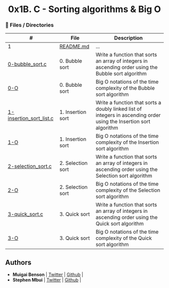 <h1 align="center">0x1B. C - Sorting algorithms & Big O</h1>


### :file_folder: Files / Directories 

#|File|Description
---|---|---
1|[README.md](./README.md)|...
[0-bubble_sort.c](...)|0. Bubble sort|Write a function that sorts an array of integers in ascending order using the Bubble sort algorithm
[0-O](...)|0. Bubble sort|Big O notations of the time complexity of the Bubble sort algorithm
[1-insertion_sort_list.c](...)|1. Insertion sort|Write a function that sorts a doubly linked list of integers in ascending order using the Insertion sort algorithm
[1-O](...)|1. Insertion sort|Big O notations of the time complexity of the Insertion sort algorithm
[2-selection_sort.c](...)|2. Selection sort|Write a function that sorts an array of integers in ascending order using the Selection sort algorithm
[2-O](...)|2. Selection sort|Big O notations of the time complexity of the Selection sort algorithm
[3-quick_sort.c](...)|3. Quick sort|Write a function that sorts an array of integers in ascending order using the Quick sort algorithm
[3-O](...)|3. Quick sort|Big O notations of the time complexity of the Quick sort algorithm

## Authors

* **Muigai Benson** | [Twitter](https://twitter.com/) | [Github](https://github.com/muigai-ben) |
* **Stephen Mbui** | [Twitter](https://twitter.com/mbui__m) | [Github](https://github.com/stevembui52) |
